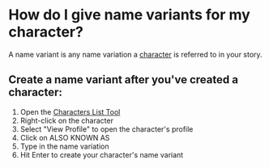 # How do I give name variants for my character?

A name variant is any name variation a [character]() is referred to in your story.

## Create a name variant after you've created a character:

1. Open the [Characters List Tool]()
2. Right-click on the character
3. Select "View Profile" to open the character's profile
4. Click on ALSO KNOWN AS 
5. Type in the name variation
6. Hit Enter to create your character's name variant